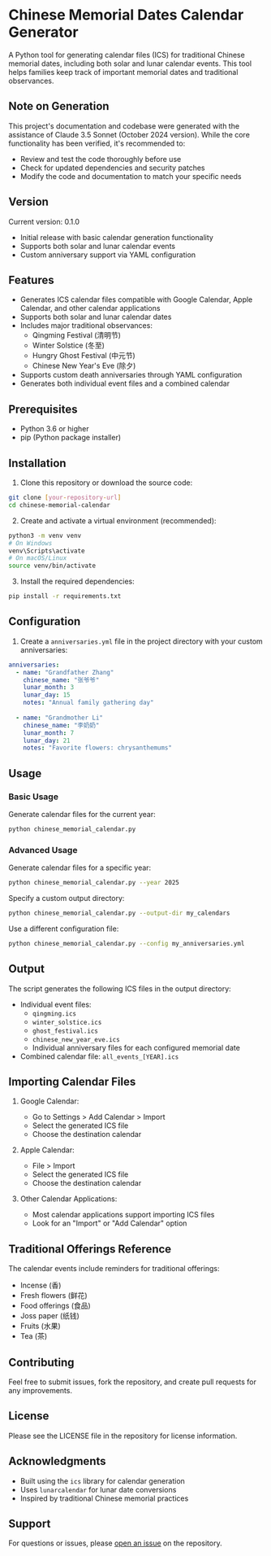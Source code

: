 # Chinese Memorial Dates Calendar Generator

A Python tool for generating calendar files (ICS) for traditional Chinese memorial dates, including both solar and lunar calendar events. This tool helps families keep track of important memorial dates and traditional observances.

## Note on Generation

This project's documentation and codebase were generated with the assistance of Claude 3.5 Sonnet (October 2024 version). While the core functionality has been verified, it's recommended to:
- Review and test the code thoroughly before use
- Check for updated dependencies and security patches
- Modify the code and documentation to match your specific needs

## Version

Current version: 0.1.0
- Initial release with basic calendar generation functionality
- Supports both solar and lunar calendar events
- Custom anniversary support via YAML configuration

## Features

- Generates ICS calendar files compatible with Google Calendar, Apple Calendar, and other calendar applications
- Supports both solar and lunar calendar dates
- Includes major traditional observances:
  - Qingming Festival (清明节)
  - Winter Solstice (冬至)
  - Hungry Ghost Festival (中元节)
  - Chinese New Year's Eve (除夕)
- Supports custom death anniversaries through YAML configuration
- Generates both individual event files and a combined calendar

## Prerequisites

- Python 3.6 or higher
- pip (Python package installer)

## Installation

1. Clone this repository or download the source code:
```bash
git clone [your-repository-url]
cd chinese-memorial-calendar
```

2. Create and activate a virtual environment (recommended):
```bash
python3 -m venv venv
# On Windows
venv\Scripts\activate
# On macOS/Linux
source venv/bin/activate
```

3. Install the required dependencies:
```bash
pip install -r requirements.txt
```

## Configuration

1. Create a `anniversaries.yml` file in the project directory with your custom anniversaries:

```yaml
anniversaries:
  - name: "Grandfather Zhang"
    chinese_name: "张爷爷"
    lunar_month: 3
    lunar_day: 15
    notes: "Annual family gathering day"
  
  - name: "Grandmother Li"
    chinese_name: "李奶奶"
    lunar_month: 7
    lunar_day: 21
    notes: "Favorite flowers: chrysanthemums"
```

## Usage

### Basic Usage

Generate calendar files for the current year:
```bash
python chinese_memorial_calendar.py
```

### Advanced Usage

Generate calendar files for a specific year:
```bash
python chinese_memorial_calendar.py --year 2025
```

Specify a custom output directory:
```bash
python chinese_memorial_calendar.py --output-dir my_calendars
```

Use a different configuration file:
```bash
python chinese_memorial_calendar.py --config my_anniversaries.yml
```

## Output

The script generates the following ICS files in the output directory:

- Individual event files:
  - `qingming.ics`
  - `winter_solstice.ics`
  - `ghost_festival.ics`
  - `chinese_new_year_eve.ics`
  - Individual anniversary files for each configured memorial date
- Combined calendar file: `all_events_[YEAR].ics`

## Importing Calendar Files

1. Google Calendar:
   - Go to Settings > Add Calendar > Import
   - Select the generated ICS file
   - Choose the destination calendar

2. Apple Calendar:
   - File > Import
   - Select the generated ICS file
   - Choose the destination calendar

3. Other Calendar Applications:
   - Most calendar applications support importing ICS files
   - Look for an "Import" or "Add Calendar" option

## Traditional Offerings Reference

The calendar events include reminders for traditional offerings:
- Incense (香)
- Fresh flowers (鲜花)
- Food offerings (食品)
- Joss paper (纸钱)
- Fruits (水果)
- Tea (茶)

## Contributing

Feel free to submit issues, fork the repository, and create pull requests for any improvements.

## License

Please see the LICENSE file in the repository for license information.

## Acknowledgments

- Built using the `ics` library for calendar generation
- Uses `lunarcalendar` for lunar date conversions
- Inspired by traditional Chinese memorial practices

## Support

For questions or issues, please [open an issue](/../../issues) on the repository.